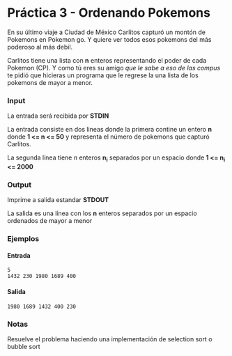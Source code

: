 ﻿# Práctica 3 - Ordenando Pokemons

En su último viaje a Ciudad de México Carlitos capturó un montón de Pokemons en Pokemon go.
Y quiere ver todos esos pokemons del más poderoso al más debil.

Carlitos tiene una lista con **n** enteros representando el poder de cada Pokemon (CP).
Y como tú eres su amigo _que le sabe a eso de las compus_ te pidió que hicieras un programa
que le regrese la una lista de los pokemons de mayor a menor.

### Input

La entrada será recibida por **STDIN**

La entrada consiste en dos lineas donde la primera contine un entero **n** donde **1 <= n <= 50** y
representa el número de pokemons que capturó Carlitos.

La segunda línea tiene _n_ enteros **n<sub>i</sub>** separados por un espacio donde
**1 <= n<sub>i</sub> <= 2000**

### Output

Imprime a salida estandar **STDOUT**

La salida es una línea con los **n** enteros separados por un espacio ordenados de mayor a menor

### Ejemplos

#### Entrada

```
5
1432 230 1980 1689 400
```

#### Salida

```
1980 1689 1432 400 230
```

### Notas

Resuelve el problema haciendo una implementación de selection sort o bubble sort

